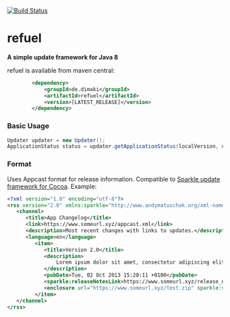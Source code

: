 [![Build Status](https://drone.io/github.com/dimaki/refuel/status.png)](https://drone.io/github.com/dimaki/refuel/latest)

refuel
======

**A simple update framework for Java 8**

refuel is available from maven central:
```xml
        <dependency>
            <groupId>de.dimaki</groupId>
            <artifactId>refuel</artifactId>
            <version>[LATEST_RELEASE]</version>
        </dependency>
```

### Basic Usage
```java
Updater updater = new Updater();
ApplicationStatus status = updater.getApplicationStatus(localVersion, updateUrl);
```

### Format
Uses Appcast format for release information.
Compatible to [Sparkle update framework for Cocoa](http://sparkle-project.org).
Example:
```xml
<?xml version="1.0" encoding="utf-8"?>
<rss version="2.0" xmlns:sparkle="http://www.andymatuschak.org/xml-namespaces/sparkle"  xmlns:dc="http://purl.org/dc/elements/1.1/">
   <channel>
      <title>App Changelog</title>
      <link>https://www.someurl.xyz/appcast.xml</link>
      <description>Most recent changes with links to updates.</description>
      <language>en</language>      
         <item>
            <title>Version 2.0</title>
			<description>
				Lorem ipsum dolor sit amet, consectetur adipiscing elit. Suspendisse sed felis ac ante ultrices rhoncus.
			</description>
            <pubDate>Tue, 02 Oct 2013 15:20:11 +0100</pubDate>
            <sparkle:releaseNotesLink>https://www.someurl.xyz/release_notes.html</sparkle:releaseNotesLink>
            <enclosure url="https://www.someurl.xyz/test.zip" sparkle:version="2.0.4711" length="1505" type="application/octet-stream" />
         </item>
   </channel>
</rss>
```
